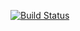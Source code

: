 [![Build Status](https://travis-ci.org/mhib/meal.svg?branch=master)](https://travis-ci.org/mhib/meal)
